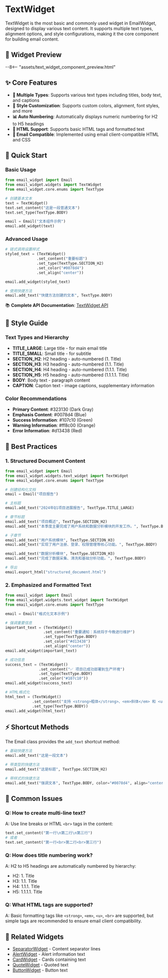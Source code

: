# TextWidget

TextWidget is the most basic and commonly used widget in EmailWidget, designed to display various text content. It supports multiple text types, alignment options, and style configurations, making it the core component for building email content.

## 🎯 Widget Preview

--8<-- "assets/text_widget_component_preview.html"

## ✨ Core Features

- **📝 Multiple Types**: Supports various text types including titles, body text, and captions
- **🎨 Style Customization**: Supports custom colors, alignment, font styles, and more
- **📊 Auto Numbering**: Automatically displays numeric numbering for H2 to H5 headings
- **🔗 HTML Support**: Supports basic HTML tags and formatted text
- **📧 Email Compatible**: Implemented using email client-compatible HTML and CSS

## 🚀 Quick Start

### Basic Usage

```python
from email_widget import Email
from email_widget.widgets import TextWidget
from email_widget.core.enums import TextType

# 创建基本文本
text = TextWidget()
text.set_content("这是一段普通文本")
text.set_type(TextType.BODY)

email = Email("文本组件示例")
email.add_widget(text)
```

### Advanced Usage

```python
# 链式调用设置样式
styled_text = (TextWidget()
              .set_content("重要标题")
              .set_type(TextType.SECTION_H2)
              .set_color("#0078d4")
              .set_align("center"))

email.add_widget(styled_text)

# 使用快捷方法
email.add_text("快捷方法创建的文本", TextType.BODY)
```

📚 **Complete API Documentation**: [TextWidget API](../api/text-widget.md)

## 🎨 Style Guide

### Text Types and Hierarchy

- **TITLE_LARGE**: Large title - for main email title
- **TITLE_SMALL**: Small title - for subtitle
- **SECTION_H2**: H2 heading - auto-numbered (1. Title)
- **SECTION_H3**: H3 heading - auto-numbered (1.1. Title)
- **SECTION_H4**: H4 heading - auto-numbered (1.1.1. Title)
- **SECTION_H5**: H5 heading - auto-numbered (1.1.1.1. Title)
- **BODY**: Body text - paragraph content
- **CAPTION**: Caption text - image captions, supplementary information

### Color Recommendations

- **Primary Content**: #323130 (Dark Gray)
- **Emphasis Content**: #0078d4 (Blue)
- **Success Information**: #107c10 (Green)
- **Warning Information**: #ff8c00 (Orange)
- **Error Information**: #d13438 (Red)

## 📱 Best Practices

### 1. Structured Document Content

```python
from email_widget import Email
from email_widget.widgets.text_widget import TextWidget
from email_widget.core.enums import TextType

# 创建结构化文档
email = Email("项目报告")

# 主标题
email.add_text("2024年Q1项目进展报告", TextType.TITLE_LARGE)

# 章节标题
email.add_text("项目概述", TextType.SECTION_H2)
email.add_text("本季度主要完成了用户系统和数据分析模块的开发工作。", TextType.BODY)

# 子章节
email.add_text("用户系统模块", TextType.SECTION_H3)
email.add_text("实现了用户注册、登录、权限管理等核心功能。", TextType.BODY)

email.add_text("数据分析模块", TextType.SECTION_H3)
email.add_text("完成了数据采集、清洗和基础分析功能。", TextType.BODY)

# 导出
email.export_html("structured_document.html")
```

### 2. Emphasized and Formatted Text

```python
from email_widget import Email
from email_widget.widgets.text_widget import TextWidget
from email_widget.core.enums import TextType

email = Email("格式化文本示例")

# 强调重要信息
important_text = (TextWidget()
                 .set_content("重要通知：系统将于今晚进行维护")
                 .set_type(TextType.BODY)
                 .set_color("#d13438")
                 .set_align("center"))
email.add_widget(important_text)

# 成功信息
success_text = (TextWidget()
               .set_content("✅ 项目已成功部署到生产环境")
               .set_type(TextType.BODY)
               .set_color("#107c10"))
email.add_widget(success_text)

# HTML格式化
html_text = (TextWidget()
            .set_content("支持 <strong>粗体</strong>、<em>斜体</em> 和 <u>下划线</u>")
            .set_type(TextType.BODY))
email.add_widget(html_text)
```

## ⚡ Shortcut Methods

The Email class provides the `add_text` shortcut method:

```python
# 基础快捷方法
email.add_text("这是一段文本")

# 带类型的快捷方法
email.add_text("这是标题", TextType.SECTION_H2)

# 带样式的快捷方法
email.add_text("强调文本", TextType.BODY, color="#0078d4", align="center")
```

## 🐛 Common Issues

### Q: How to create multi-line text?
A: Use line breaks or HTML `<br>` tags in the content:
```python
text.set_content("第一行\n第二行\n第三行")
# 或者
text.set_content("第一行<br>第二行<br>第三行")
```

### Q: How does title numbering work?
A: H2 to H5 headings are automatically numbered by hierarchy:
- H2: 1. Title
- H3: 1.1. Title  
- H4: 1.1.1. Title
- H5: 1.1.1.1. Title

### Q: What HTML tags are supported?
A: Basic formatting tags like `<strong>`, `<em>`, `<u>`, `<br>` are supported, but simple tags are recommended to ensure email client compatibility.

## 🔗 Related Widgets

- [SeparatorWidget](separator-widget.md) - Content separator lines
- [AlertWidget](alert-widget.md) - Alert information text
- [CardWidget](card-widget.md) - Cards containing text
- [QuoteWidget](quote-widget.md) - Quoted text
- [ButtonWidget](button-widget.md) - Button text